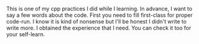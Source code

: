 This is one of my cpp practices I did while I learning. In advance, I want to say a few words about the code. First you need to fill first-class for proper code-run. I know it is kind of nonsense but I'll be honest I didn't write to write more. I obtained the experience that I need. You can check it too for your self-learn.